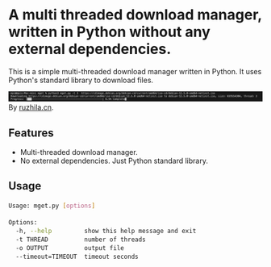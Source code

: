 # A multi threaded download manager, written in Python without any external dependencies.

This is a simple multi-threaded download manager written in Python. 
It uses Python's standard library to download files. 

![mget](./example.png)
By [ruzhila.cn](http://ruzhila.cn/?from=github_mget).

## Features
- Multi-threaded download manager.
- No external dependencies. Just Python standard library.

## Usage
```bash
Usage: mget.py [options]

Options:
  -h, --help         show this help message and exit
  -t THREAD          number of threads
  -o OUTPUT          output file
  --timeout=TIMEOUT  timeout seconds
```
